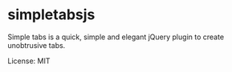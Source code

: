simpletabsjs
============

Simple tabs is a quick, simple and elegant jQuery plugin to create unobtrusive tabs.

License: MIT

